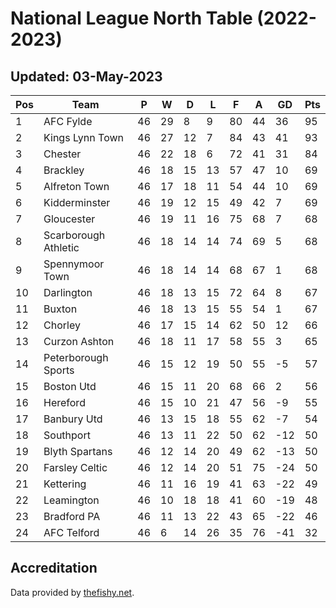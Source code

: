# National League North Table (2022-2023)
## Updated: 03-May-2023

| Pos | Team | P | W | D | L | F | A | GD | Pts |
| --- | --- | --- | --- | --- | --- | --- | --- | --- | --- |
| 1 | AFC Fylde | 46 | 29 | 8 | 9 | 80 | 44 | 36 | 95 |
| 2 | Kings Lynn Town | 46 | 27 | 12 | 7 | 84 | 43 | 41 | 93 |
| 3 | Chester | 46 | 22 | 18 | 6 | 72 | 41 | 31 | 84 |
| 4 | Brackley | 46 | 18 | 15 | 13 | 57 | 47 | 10 | 69 |
| 5 | Alfreton Town | 46 | 17 | 18 | 11 | 54 | 44 | 10 | 69 |
| 6 | Kidderminster | 46 | 19 | 12 | 15 | 49 | 42 | 7 | 69 |
| 7 | Gloucester | 46 | 19 | 11 | 16 | 75 | 68 | 7 | 68 |
| 8 | Scarborough Athletic | 46 | 18 | 14 | 14 | 74 | 69 | 5 | 68 |
| 9 | Spennymoor Town | 46 | 18 | 14 | 14 | 68 | 67 | 1 | 68 |
| 10 | Darlington | 46 | 18 | 13 | 15 | 72 | 64 | 8 | 67 |
| 11 | Buxton | 46 | 18 | 13 | 15 | 55 | 54 | 1 | 67 |
| 12 | Chorley | 46 | 17 | 15 | 14 | 62 | 50 | 12 | 66 |
| 13 | Curzon Ashton | 46 | 18 | 11 | 17 | 58 | 55 | 3 | 65 |
| 14 | Peterborough Sports | 46 | 15 | 12 | 19 | 50 | 55 | -5 | 57 |
| 15 | Boston Utd | 46 | 15 | 11 | 20 | 68 | 66 | 2 | 56 |
| 16 | Hereford | 46 | 15 | 10 | 21 | 47 | 56 | -9 | 55 |
| 17 | Banbury Utd | 46 | 13 | 15 | 18 | 55 | 62 | -7 | 54 |
| 18 | Southport | 46 | 13 | 11 | 22 | 50 | 62 | -12 | 50 |
| 19 | Blyth Spartans | 46 | 12 | 14 | 20 | 49 | 62 | -13 | 50 |
| 20 | Farsley Celtic | 46 | 12 | 14 | 20 | 51 | 75 | -24 | 50 |
| 21 | Kettering | 46 | 11 | 16 | 19 | 41 | 63 | -22 | 49 |
| 22 | Leamington | 46 | 10 | 18 | 18 | 41 | 60 | -19 | 48 |
| 23 | Bradford PA | 46 | 11 | 13 | 22 | 43 | 65 | -22 | 46 |
| 24 | AFC Telford | 46 | 6 | 14 | 26 | 35 | 76 | -41 | 32 |

## Accreditation 

Data provided by [thefishy.net](https://www.thefishy.net/).